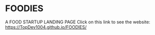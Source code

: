 # FOODIES
A FOOD STARTUP LANDING PAGE
Click on this link to see the website: https://TopDev1004.github.io/FOODIES/
